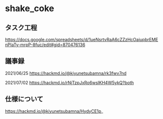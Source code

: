 # shake_coke

## タスク工程

https://docs.google.com/spreadsheets/d/1ueNsrtvRaA6cZZzHcOaiupbrEMEnPIaTy-mrpP-8fuc/edit#gid=870476136

## 議事録

2021/06/25 https://hackmd.io/@kiyunetsubamna/rk3fwv7nd

2021/07/02 https://hackmd.io/rNjTzpJxRo6wsIKH4W5ykQ?both

## 仕様について

https://hackmd.io/@kiyunetsubamna/HydyCE1p_
